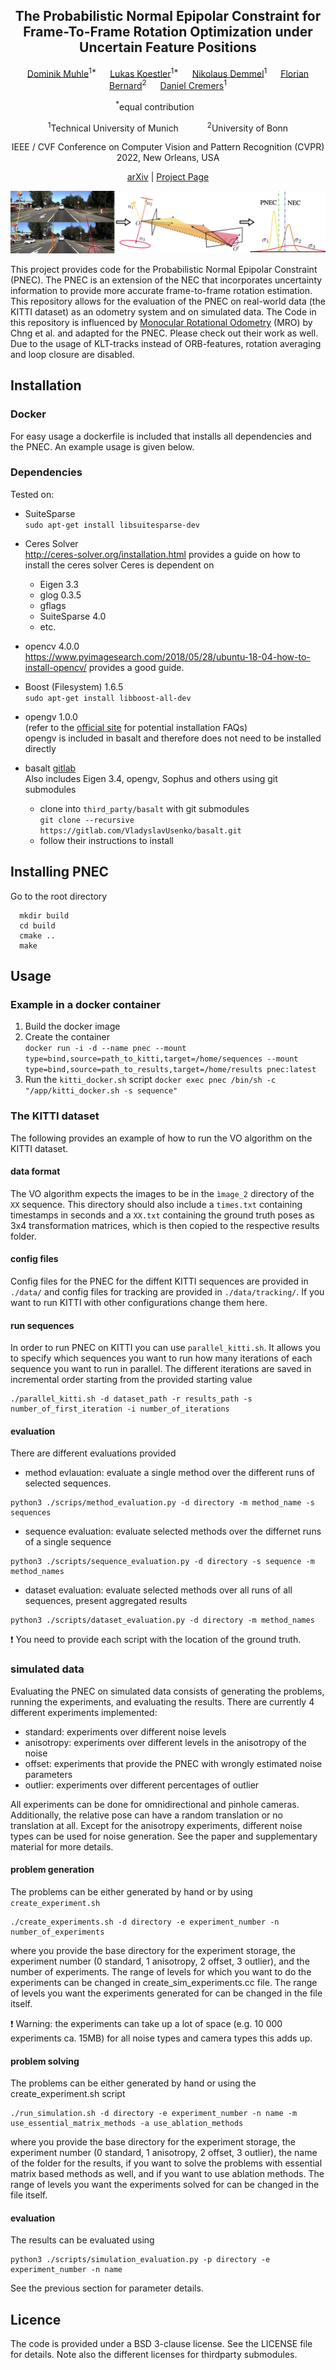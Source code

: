 <h2 align="center">The Probabilistic Normal Epipolar Constraint for Frame-To-Frame Rotation Optimization under Uncertain Feature Positions</h2>

<p align="center">
    <a href="https://vision.in.tum.de/members/muhled">Dominik Muhle</a><sup>1*</sup> &emsp;
    <a href="https://lukaskoestler.com">Lukas Koestler</a><sup>1*</sup> &emsp;
    <a href="https://vision.in.tum.de/members/demmeln">Nikolaus Demmel</a><sup>1</sup> &emsp;
    <a href="http://florianbernard.net/">Florian Bernard</a><sup>2</sup> &emsp;
    <a href="https://vision.in.tum.de/members/cremers">Daniel Cremers</a><sup>1</sup>
</p>

<p align="center">
    <sup>*</sup>equal contribution&emsp;&emsp;&emsp;
</p>

<p align="center">
    <sup>1</sup>Technical University of Munich&emsp;&emsp;&emsp;
    <sup>2</sup>University of Bonn<br>
</p>

<p align="center">
    IEEE / CVF Conference on Computer Vision and Pattern Recognition (CVPR) 2022, New Orleans, USA
</p>
<p align="center">
    <a href="https://arxiv.org/abs/2204.02256">arXiv</a> |
    <a href="https://go.vision.in.tum.de/pnec">Project Page</a>
</p>

![teaser](assets/teaser.png)

This project provides code for the Probabilistic Normal Epipolar Constraint (PNEC). The PNEC is an extension of the NEC that incorporates uncertainty information to provide more accurate frame-to-frame rotation estimation. This repository allows for the evaluation of the PNEC on real-world data (the KITTI dataset) as an odometry system and on simulated data.
The Code in this repository is influenced by [Monocular Rotational Odometry](https://github.com/ckchng/MRO) (MRO) by Chng et al. and adapted for the PNEC. Please check out their work as well. Due to the usage of KLT-tracks instead of ORB-features, rotation averaging and loop closure are disabled.


## Installation
### Docker
For easy usage a dockerfile is included that installs all dependencies and the PNEC. An example usage is given below.

### Dependencies
Tested on:
* SuiteSparse\
  ```sudo apt-get install libsuitesparse-dev```

* Ceres Solver \
  <http://ceres-solver.org/installation.html> provides a guide on how to install the ceres solver
  Ceres is dependent on
  * Eigen 3.3
  * glog 0.3.5
  * gflags
  * SuiteSparse 4.0
  * etc.

* opencv 4.0.0 \
  <https://www.pyimagesearch.com/2018/05/28/ubuntu-18-04-how-to-install-opencv/> provides a good guide.

* Boost (Filesystem) 1.6.5\
  ```sudo apt-get install libboost-all-dev```

* opengv 1.0.0\
  (refer to the [official site](https://laurentkneip.github.io/opengv/) for potential installation FAQs)\
  opengv is included in basalt and therefore does not need to be installed directly

* basalt [gitlab](https://gitlab.com/VladyslavUsenko/basalt/-/tree/master/) \
  Also includes Eigen 3.4, opengv, Sophus and others using git submodules
  * clone into ```third_party/basalt``` with git submodules \
    ```git clone --recursive https://gitlab.com/VladyslavUsenko/basalt.git```
  * follow their instructions to install

## Installing PNEC
Go to the root directory
```
  mkdir build
  cd build
  cmake ..
  make
```
## Usage
### Example in a docker container
1. Build the docker image
2. Create the container \
```docker run -i -d --name pnec --mount type=bind,source=path_to_kitti,target=/home/sequences --mount type=bind,source=path_to_results,target=/home/results pnec:latest```
3. Run the ```kitti_docker.sh``` script
```docker exec pnec /bin/sh -c "/app/kitti_docker.sh -s sequence"```

### The KITTI dataset
The following provides an example of how to run the VO algorithm on the KITTI dataset. 
#### data format
The VO algorithm expects the images to be in the ``ìmage_2`` directory of the ``XX`` sequence. This directory should also include a ``times.txt`` containing timestamps in seconds and a ``XX.txt`` containing the ground truth poses as 3x4 transformation matrices, which is then copied to the respective results folder.
#### config files
Config files for the PNEC for the diffent KITTI sequences are provided in ```./data/``` and config files for tracking are provided in ```./data/tracking/```. If you want to run KITTI with other configurations change them here.
#### run sequences
In order to run PNEC on KITTI you can use ```parallel_kitti.sh```. It allows you to specify which sequences you want to run how many iterations of each sequence you want to run in parallel. The different iterations are saved in incremental order starting from the provided starting value
```
./parallel_kitti.sh -d dataset_path -r results_path -s number_of_first_iteration -i number_of_iterations
```
#### evaluation
There are different evaluations provided
* method evlauation: evaluate a single method over the different runs of selected sequences.
```
python3 ./scrips/method_evaluation.py -d directory -m method_name -s sequences
```
* sequence evaluation: evaluate selected methods over the differnet runs of a single sequence
```
python3 ./scripts/sequence_evaluation.py -d directory -s sequence -m method_names 
```
* dataset evaluation: evaluate selected methods over all runs of all sequences, present aggregated results
```
python3 ./scripts/dataset_evaluation.py -d directory -m method_names
```
:heavy_exclamation_mark: You need to provide each script with the location of the ground truth.
### simulated data
Evaluating the PNEC on simulated data consists of generating the problems, running the experiments, and evaluating the results. There are currently 4 different experiments implemented:
* standard: experiments over different noise levels
* anisotropy: experiments over different levels in the anisotropy of the noise
* offset: experiments that provide the PNEC with wrongly estimated noise parameters
* outlier: experiments over different percentages of outlier

All experiments can be done for omnidirectional and pinhole cameras. Additionally, the relative pose can have a random translation or no translation at all. Except for the anisotropy experiments, different noise types can be used for noise generation. See the paper and supplementary material for more details.

#### problem generation
The problems can be either generated by hand or by using ```create_experiment.sh```
```
./create_experiments.sh -d directory -e experiment_number -n number_of_experiments
```
where you provide the base directory for the experiment storage, the experiment number (0 standard, 1 anisotropy, 2 offset, 3 outlier), and the number of experiments. The range of levels for which you want to do the experiments can be changed in create_sim_experiments.cc file. The range of levels you want the experiments generated for can be changed in the file itself.

:heavy_exclamation_mark: Warning: the experiments can take up a lot of space (e.g. 10 000 experiments ca. 15MB) for all noise types and camera types this adds up.
#### problem solving
The problems can be either generated by hand or using the create_experiment.sh script
```
./run_simulation.sh -d directory -e experiment_number -n name -m use_essential_matrix_methods -a use_ablation_methods
```
where you provide the base directory for the experiment storage, the experiment number (0 standard, 1 anisotropy, 2 offset, 3 outlier), the name of the folder for the results, if you want to solve the problems with essential matrix based methods as well, and if you want to use ablation methods. The range of levels you want the experiments solved for can be changed in the file itself.

#### evaluation
The results can be evaluated using
```
python3 ./scripts/simulation_evaluation.py -p directory -e experiment_number -n name
```
See the previous section for parameter details.

## Licence
The code is provided under a BSD 3-clause license. See the LICENSE file for details.
Note also the different licenses for thirdparty submodules.
